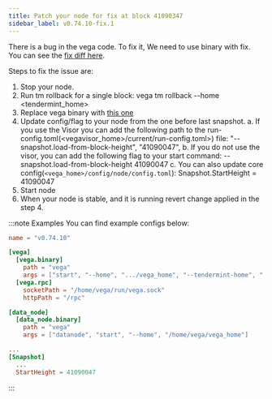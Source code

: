 ```yaml
---
title: Patch your node for fix at block 41090347
sidebar_label: v0.74.10-fix.1
---
```



There is a bug in the vega code. To fix it, We need to use binary with fix. You can see the [fix diff here](https://github.com/vegaprotocol/vega/pull/11018).

Steps to fix the issue are:

1. Stop your node.
2. Run tm rollback for a single block: vega tm rollback --home <tendermint_home>
3. Replace vega binary with [this one](https://github.com/vegaprotocol/vega/releases/tag/v0.74.10)
4. Update config/flag to your node from the one before last snapshot.
    a. If you use the Visor you can add the following path to the run-config.toml(<vegavisor_home>/current/run-config.toml>) file: "--snapshot.load-from-block-height", "41090047", 
    b. If you do not use the visor, you can add the following flag to your start command: --snapshot.load-from-block-height 41090047
    c. You can also update core config(`<vega_home>/config/node/config.toml`): Snapshot.StartHeight = 41090047
5. Start node
6. When your node is stable, and it is running revert change applied in the step 4.

:::note Examples
You can find example configs below:

```toml title="vegavisor_home/current/run-config.toml
name = "v0.74.10"

[vega]
  [vega.binary]
    path = "vega"
    args = ["start", "--home", ".../vega_home", "--tendermint-home", "...tendermint_home", "--nodewallet-passphrase-file", ".../vega_home/all-wallet-passphrase.txt", "--snapshot.load-from-block-height", "41090047"]
  [vega.rpc]
    socketPath = "/home/vega/run/vega.sock"
    httpPath = "/rpc"

[data_node]
  [data_node.binary]
    path = "vega"
    args = ["datanode", "start", "--home", "/home/vega/vega_home"]
```

```toml title="vega_home/config/node/config.toml
...
[Snapshot]
  ...
  StartHeight = 41090047

```

:::